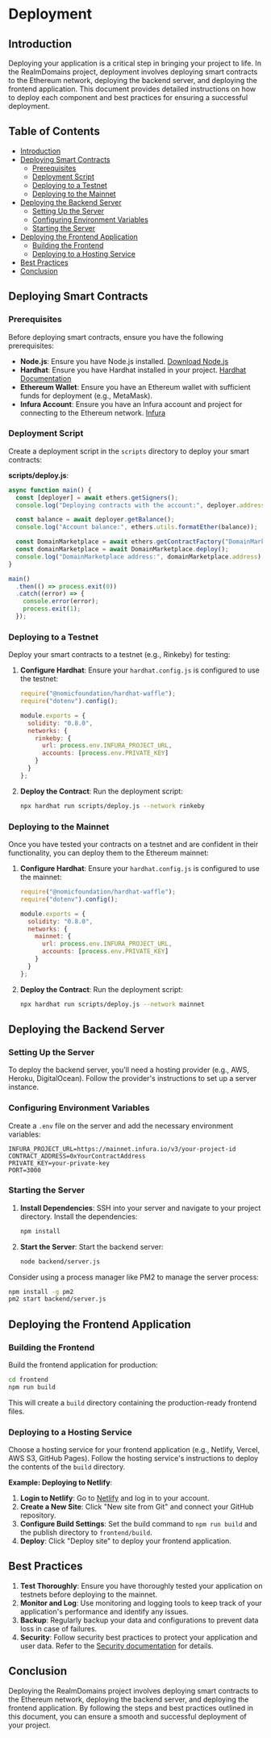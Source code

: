 # Deployment

## Introduction

Deploying your application is a critical step in bringing your project to life. In the RealmDomains project, deployment involves deploying smart contracts to the Ethereum network, deploying the backend server, and deploying the frontend application. This document provides detailed instructions on how to deploy each component and best practices for ensuring a successful deployment.

## Table of Contents

- [Introduction](#introduction)
- [Deploying Smart Contracts](#deploying-smart-contracts)
  - [Prerequisites](#prerequisites)
  - [Deployment Script](#deployment-script)
  - [Deploying to a Testnet](#deploying-to-a-testnet)
  - [Deploying to the Mainnet](#deploying-to-the-mainnet)
- [Deploying the Backend Server](#deploying-the-backend-server)
  - [Setting Up the Server](#setting-up-the-server)
  - [Configuring Environment Variables](#configuring-environment-variables)
  - [Starting the Server](#starting-the-server)
- [Deploying the Frontend Application](#deploying-the-frontend-application)
  - [Building the Frontend](#building-the-frontend)
  - [Deploying to a Hosting Service](#deploying-to-a-hosting-service)
- [Best Practices](#best-practices)
- [Conclusion](#conclusion)

## Deploying Smart Contracts

### Prerequisites

Before deploying smart contracts, ensure you have the following prerequisites:

- **Node.js**: Ensure you have Node.js installed. [Download Node.js](https://nodejs.org/)
- **Hardhat**: Ensure you have Hardhat installed in your project. [Hardhat Documentation](https://hardhat.org/)
- **Ethereum Wallet**: Ensure you have an Ethereum wallet with sufficient funds for deployment (e.g., MetaMask).
- **Infura Account**: Ensure you have an Infura account and project for connecting to the Ethereum network. [Infura](https://infura.io/)

### Deployment Script

Create a deployment script in the `scripts` directory to deploy your smart contracts:

**scripts/deploy.js**:
```javascript
async function main() {
  const [deployer] = await ethers.getSigners();
  console.log("Deploying contracts with the account:", deployer.address);

  const balance = await deployer.getBalance();
  console.log("Account balance:", ethers.utils.formatEther(balance));

  const DomainMarketplace = await ethers.getContractFactory("DomainMarketplace");
  const domainMarketplace = await DomainMarketplace.deploy();
  console.log("DomainMarketplace address:", domainMarketplace.address);
}

main()
  .then(() => process.exit(0))
  .catch((error) => {
    console.error(error);
    process.exit(1);
  });
```

### Deploying to a Testnet

Deploy your smart contracts to a testnet (e.g., Rinkeby) for testing:

1. **Configure Hardhat**: Ensure your `hardhat.config.js` is configured to use the testnet:
   ```javascript
   require("@nomicfoundation/hardhat-waffle");
   require("dotenv").config();

   module.exports = {
     solidity: "0.8.0",
     networks: {
       rinkeby: {
         url: process.env.INFURA_PROJECT_URL,
         accounts: [process.env.PRIVATE_KEY]
       }
     }
   };
   ```

2. **Deploy the Contract**: Run the deployment script:
   ```bash
   npx hardhat run scripts/deploy.js --network rinkeby
   ```

### Deploying to the Mainnet

Once you have tested your contracts on a testnet and are confident in their functionality, you can deploy them to the Ethereum mainnet:

1. **Configure Hardhat**: Ensure your `hardhat.config.js` is configured to use the mainnet:
   ```javascript
   require("@nomicfoundation/hardhat-waffle");
   require("dotenv").config();

   module.exports = {
     solidity: "0.8.0",
     networks: {
       mainnet: {
         url: process.env.INFURA_PROJECT_URL,
         accounts: [process.env.PRIVATE_KEY]
       }
     }
   };
   ```

2. **Deploy the Contract**: Run the deployment script:
   ```bash
   npx hardhat run scripts/deploy.js --network mainnet
   ```

## Deploying the Backend Server

### Setting Up the Server

To deploy the backend server, you'll need a hosting provider (e.g., AWS, Heroku, DigitalOcean). Follow the provider's instructions to set up a server instance.

### Configuring Environment Variables

Create a `.env` file on the server and add the necessary environment variables:

```
INFURA_PROJECT_URL=https://mainnet.infura.io/v3/your-project-id
CONTRACT_ADDRESS=0xYourContractAddress
PRIVATE_KEY=your-private-key
PORT=3000
```

### Starting the Server

1. **Install Dependencies**: SSH into your server and navigate to your project directory. Install the dependencies:
   ```bash
   npm install
   ```

2. **Start the Server**: Start the backend server:
   ```bash
   node backend/server.js
   ```

Consider using a process manager like PM2 to manage the server process:
```bash
npm install -g pm2
pm2 start backend/server.js
```

## Deploying the Frontend Application

### Building the Frontend

Build the frontend application for production:

```bash
cd frontend
npm run build
```

This will create a `build` directory containing the production-ready frontend files.

### Deploying to a Hosting Service

Choose a hosting service for your frontend application (e.g., Netlify, Vercel, AWS S3, GitHub Pages). Follow the hosting service's instructions to deploy the contents of the `build` directory.

**Example: Deploying to Netlify**:
1. **Login to Netlify**: Go to [Netlify](https://www.netlify.com/) and log in to your account.
2. **Create a New Site**: Click "New site from Git" and connect your GitHub repository.
3. **Configure Build Settings**: Set the build command to `npm run build` and the publish directory to `frontend/build`.
4. **Deploy**: Click "Deploy site" to deploy your frontend application.

## Best Practices

1. **Test Thoroughly**: Ensure you have thoroughly tested your application on testnets before deploying to the mainnet.
2. **Monitor and Log**: Use monitoring and logging tools to keep track of your application's performance and identify any issues.
3. **Backup**: Regularly backup your data and configurations to prevent data loss in case of failures.
4. **Security**: Follow security best practices to protect your application and user data. Refer to the [Security documentation](docs/Security.md) for details.

## Conclusion

Deploying the RealmDomains project involves deploying smart contracts to the Ethereum network, deploying the backend server, and deploying the frontend application. By following the steps and best practices outlined in this document, you can ensure a smooth and successful deployment of your project.
